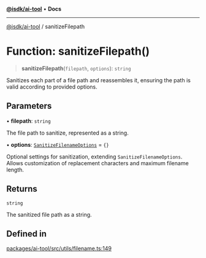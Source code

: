 [**@isdk/ai-tool**](../README.md) • **Docs**

***

[@isdk/ai-tool](../globals.md) / sanitizeFilepath

# Function: sanitizeFilepath()

> **sanitizeFilepath**(`filepath`, `options`): `string`

Sanitizes each part of a file path and reassembles it, ensuring the path is valid according to provided options.

## Parameters

• **filepath**: `string`

The file path to sanitize, represented as a string.

• **options**: [`SanitizeFilenameOptions`](../interfaces/SanitizeFilenameOptions.md) = `{}`

Optional settings for sanitization, extending `SanitizeFilenameOptions`. Allows customization of replacement characters and maximum filename length.

## Returns

`string`

The sanitized file path as a string.

## Defined in

[packages/ai-tool/src/utils/filename.ts:149](https://github.com/isdk/ai-tool.js/blob/b0813174e9b350ae47231f8e5f885150313123b0/src/utils/filename.ts#L149)
